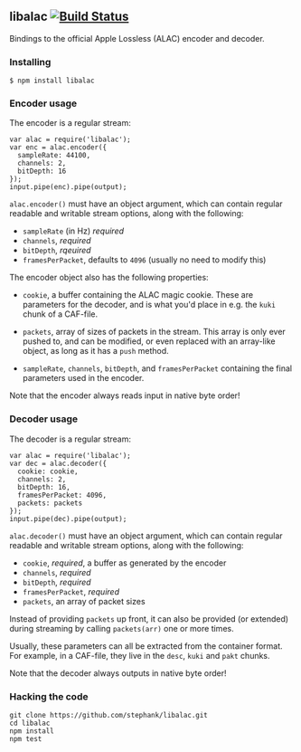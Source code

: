 ## libalac [![Build Status](https://secure.travis-ci.org/stephank/node-libalac.png)](http://travis-ci.org/stephank/node-libalac)

Bindings to the official Apple Lossless (ALAC) encoder and decoder.

### Installing

    $ npm install libalac

### Encoder usage

The encoder is a regular stream:

    var alac = require('libalac');
    var enc = alac.encoder({
      sampleRate: 44100,
      channels: 2,
      bitDepth: 16
    });
    input.pipe(enc).pipe(output);

`alac.encoder()` must have an object argument, which can contain regular
readable and writable stream options, along with the following:

 - `sampleRate` (in Hz) *required*
 - `channels`, *required*
 - `bitDepth`, *rqeuired*
 - `framesPerPacket`, defaults to `4096` (usually no need to modify this)

The encoder object also has the following properties:

 - `cookie`, a buffer containing the ALAC magic cookie. These are parameters
   for the decoder, and is what you'd place in e.g. the `kuki` chunk of a
   CAF-file.

 - `packets`, array of sizes of packets in the stream. This array is only ever
   pushed to, and can be modified, or even replaced with an array-like object,
   as long as it has a `push` method.

 - `sampleRate`, `channels`, `bitDepth`, and `framesPerPacket` containing the
   final parameters used in the encoder.

Note that the encoder always reads input in native byte order!

### Decoder usage

The decoder is a regular stream:

    var alac = require('libalac');
    var dec = alac.decoder({
      cookie: cookie,
      channels: 2,
      bitDepth: 16,
      framesPerPacket: 4096,
      packets: packets
    });
    input.pipe(dec).pipe(output);

`alac.decoder()` must have an object argument, which can contain regular
readable and writable stream options, along with the following:

 - `cookie`, *required*, a buffer as generated by the encoder
 - `channels`, *required*
 - `bitDepth`, *required*
 - `framesPerPacket`, *required*
 - `packets`, an array of packet sizes

Instead of providing `packets` up front, it can also be provided (or extended)
during streaming by calling `packets(arr)` one or more times.

Usually, these parameters can all be extracted from the container format. For
example, in a CAF-file, they live in the `desc`, `kuki` and `pakt` chunks.

Note that the decoder always outputs in native byte order!

### Hacking the code

    git clone https://github.com/stephank/libalac.git
    cd libalac
    npm install
    npm test
